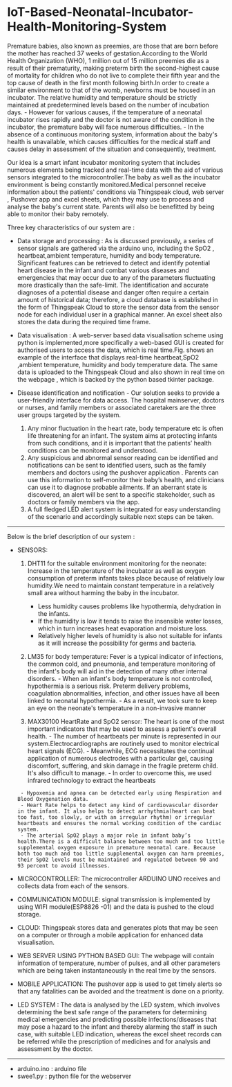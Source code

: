 # IoT-Based-Neonatal-Incubator-Health-Monitoring-System



Premature babies, also known as preemies, are those that are born before the mother has reached 37 weeks of gestation.According to the World Health Organization (WHO), 1 million out of 15 million preemies die as a result of their prematurity, making preterm birth the second-highest cause of mortality for children who do not live to complete their fifth year and the top cause of death in the first month following birth.In order to create a similar environment to that of the womb, newborns must be housed in an incubator. The relative humidity and temperature should be strictly  maintained at predetermined levels based on the number of  incubation days.
    - However for various causes, if the temperature of a neonatal  incubator rises rapidly and the doctor is not aware of the condition in the incubator, the premature baby will face numerous difficulties.
    - In the absence of a continuous monitoring system, information about the  baby's health is unavailable, which causes difficulties for the medical staff and causes delay in assessment of the situation and consequently, treatment.

Our idea is a smart infant incubator monitoring system that includes numerous elements being tracked and real-time data with the aid of various sensors integrated to the microcontroller.The baby as well as the incubator environment is being constantly monitored.Medical personnel receive information about the patients' conditions via  Thingspeak cloud, web server , Pushover app and excel sheets, which they may use to process and analyse the baby's current state. Parents will also be benefitted by being able to monitor their baby remotely.


Three key characteristics of our system are : 

* Data storage and processing :  As is discussed  previously, a series of sensor signals are  gathered via the arduino uno, including the SpO2 , heartbeat,ambient temperature, humidity  and body temperature. Significant features can be retrieved to detect and identify potential heart disease in the infant and combat various diseases and emergencies that may occur due to any of the parameters fluctuating more drastically than the safe-limit.
 The identification and accurate diagnoses of a potential disease and danger often require a certain amount of historical data; therefore, a cloud database is established in the form of  Thingspeak Cloud to store the sensor data from the sensor node for each individual user in a graphical manner.
An excel sheet also stores the data during the required time frame.
 
* Data visualisation :
A web-server based data visualisation scheme using python is implemented,more specifically a web-based GUI is created for authorised users to access the data, which is real time.Fig. shows an example of the interface that displays real-time heartbeat,SpO2 ,ambient temperature, humidity and body temperature data. The same data is uploaded to the Thingspeak Cloud and also shown in real time on the webpage , which is backed by the python based tkinter package.
 
* Disease identification and notification - Our solution seeks to provide a user-friendly interface for data access. The hospital mainserver, doctors or nurses, and family members or associated caretakers are the three user groups targeted by the system.
    1. Any minor fluctuation in the heart rate, body temperature etc  is often life threatening for an infant. The system aims at protecting infants from such conditions, and it is important that the patients’ health conditions can be monitored and understood. 
    2. Any suspicious and abnormal sensor reading can be identified and notifications can be sent to identified users, such as the family members and doctors using the pushover application .  Parents can use this information to self-monitor their baby’s  health, and clinicians can use it to diagnose probable ailments. If an aberrant state is discovered, an alert will be sent to a specific stakeholder, such as doctors or family members via the app. 
    3. A full fledged LED alert system is integrated for easy understanding of the scenario and accordingly suitable next steps can be taken.
---------

Below is the brief description of our system :

* SENSORS:

   1. DHT11 for the suitable environment monitoring for the neonate: Increase in the temperature of the incubator as well as oxygen consumption of preterm infants takes place because of relatively low humidity.We need to maintain constant temperature in a relatively small area without harming the baby in the incubator.
      - Less humidity causes problems like hypothermia, dehydration in the infants.
      - If the humidity is low it tends to raise the insensible water losses, which in turn increases heat evaporation and moisture loss. 
      - Relatively higher levels of humidity is also not suitable for infants as it will increase the possibility for germs and bacteria.

    2. LM35 for body temperature: Fever is a typical indicator of infections, the common cold, and pneumonia, and temperature monitoring of the infant's body will aid in the detection of many other internal disorders.
      - When an infant's body temperature is not controlled, hypothermia is a serious risk. Preterm delivery problems, coagulation abnormalities, infection, and other issues have all been linked to neonatal hypothermia.
      - As a result, we took sure to keep an eye on the neonate's temperature in a non-invasive manner


     3.  MAX30100 HeartRate and SpO2  sensor: The heart is one of the most important indicators that may be used to assess a patient's overall health. 
      - The number of heartbeats per minute is represented in our system.Electrocardiographs are routinely used to monitor electrical heart signals (ECG). 
      - Meanwhile, ECG necessitates the continual application of numerous electrodes with a particular gel, causing discomfort, suffering, and skin damage in the fragile preterm child. It's also difficult to manage.
      - In order to overcome this, we used infrared technology to extract the heartbeats

       - Hypoxemia and apnea can be detected early using Respiration and Blood Oxygenation data.
       - Heart Rate helps to detect any kind of cardiovascular disorder in the infant. It also helps to detect arrhythmia(heart can beat too fast, too slowly, or with an irregular rhythm) or irregular heartbeats and ensures the normal working condition of the cardiac system.
       - The arterial SpO2 plays a major role in infant baby’s health.There is a difficult balance between too much and too little supplemental oxygen exposure in premature neonatal care. Because both too much and too little supplemental oxygen can harm preemies, their SpO2 levels must be maintained and regulated between 90 and 93 percent to avoid illnesses.

* MICROCONTROLLER: The microcontroller ARDUINO UNO receives and collects data from each of the sensors.

* COMMUNICATION MODULE: signal transmission is implemented  by using WIFI  module(ESP8826 -01) and the data is pushed to the cloud storage.

* CLOUD: Thingspeak stores data and generates plots that may be seen on a computer or through a mobile application for enhanced data visualisation.

* WEB SERVER USING PYTHON BASED GUI: The webpage will contain information of temperature, number of pulses, and all other parameters which are being taken instantaneously in the real time by the sensors. 

* MOBILE APPLICATION: The pushover app is used to get timely alerts so that any fatalities can be avoided and the treatment is done on a priority.

* LED SYSTEM :  The data is analysed by the LED system, which involves determining the best safe range of the parameters for determining medical emergencies and predicting possible infections/diseases that may pose a hazard to the infant and thereby alarming the staff in such case, with suitable LED indication, whereas the excel sheet records can be referred while the prescription of medicines and for analysis and assessment by the doctor.

----
* arduino.ino : arduino file
* swee1.py : python file for the webserver

